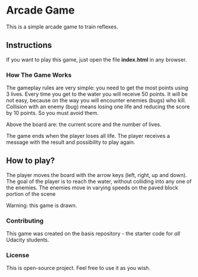 # Arcade Game

This is a simple arcade game to train reflexes.

## Instructions

If you want to play this game, just open the file **index.html** in any browser.

### How The Game Works

The gameplay rules are very simple: you need to get the most points using 3 lives.
Every time you get to the water you will receive 50 points. It will be not easy, because on the way you will encounter enemies (bugs) who kill. Collision with an enemy (bug) means losing one life and reducing the score by 10 points. So you must avoid them.


Above the board are: the current score and the number of lives.

The game ends when the player loses all life. The player receives a message with the result and possibility to play again.

## How to play?

The player moves the board with the arrow keys (left, right, up and down).
The goal of the player is to reach the water, without colliding into any one of the enemies.
The enemies move in varying speeds on the paved block portion of the scene

Warning: this game is drawn.

### Contributing

This game was created on the basis repository - the starter code for _all_ Udacity students.


### License

This is open-source project. Feel free to use it as you wish.
